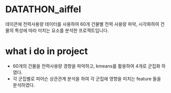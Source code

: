 # DATATHON_aiffel
데이콘에 전력사용량 데이터를 사용하여 60개 건물별 전력 사용량 파악, 시각화하여 건물의 특성에 따라 미치는 요소를 분석한 프로젝트입니다.

# what i do in project
- 60개의 건물을 전력사용량 경향을 파악하고, kmeans를 활용하여 4개로 군집화 하였다.
- 각 군집별로 피어슨 상관관계 분석을 하여 각 군집에 영향을 미치는 feature 들을 분석하였다.

